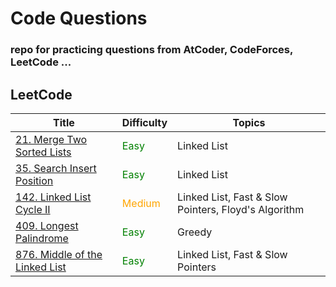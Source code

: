 # Code Questions
### repo for practicing questions from AtCoder, CodeForces, LeetCode ...

## LeetCode
| Title                                                                                                 | Difficulty                                | Topics                                               |
| ----------------------------------------------------------------------------------------------------- | ----------------------------------------- | ---------------------------------------------------- |
| <a href="https://leetcode.com/problems/merge-two-sorted-lists/">21. Merge Two Sorted Lists</a>        | <span style="color: green">Easy</span>    | Linked List                                          |
| <a href="https://leetcode.com/problems/search-insert-position/">35. Search Insert Position</a>        | <span style="color: green">Easy</span>    | Linked List                                          |
| <a href="https://leetcode.com/problems/linked-list-cycle-ii/">142. Linked List Cycle II</a>           | <span style="color: orange">Medium</span> | Linked List, Fast & Slow Pointers, Floyd's Algorithm |
| <a href="https://leetcode.com/problems/longest-palindrome/">409. Longest Palindrome</a>               | <span style="color: green">Easy</span>    | Greedy                                               |
| <a href="https://leetcode.com/problems/middle-of-the-linked-list/">876. Middle of the Linked List</a> | <span style="color: green">Easy</span>    | Linked List, Fast & Slow Pointers                    |
